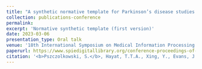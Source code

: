 ```yaml
---
title: "A synthetic normative template for Parkinson’s disease studies using structural and neuromelanin-sensitive magnetic resonance imaging"
collection: publications-conference
permalink: 
excerpt: 'Normative synthetic template (first version)'
date: 2023-03-06
presentation_type: Oral talk
venue: '18th International Symposium on Medical Information Processing and Analysis (SIPAIM)'
paperurl: https://www.spiedigitallibrary.org/conference-proceedings-of-spie/12567/125670K/A-synthetic-normative-template-for-Parkinsons-disease-studies-using-structural/10.1117/12.2670055.short
citation: '<b>Pszczolkowski, S.</b>, Hayat, T.T.A., Xing, Y., Evans, J., Morgan, P.S., Auer, D.P. and Tench, C., 2022, November. &quot;A synthetic normative template for Parkinson’s disease studies using structural and neuromelanin-sensitive magnetic resonance imaging&quot; <i>In 18th International Symposium on Medical Information Processing and Analysis (SIPAIM)</i>'
---
```


